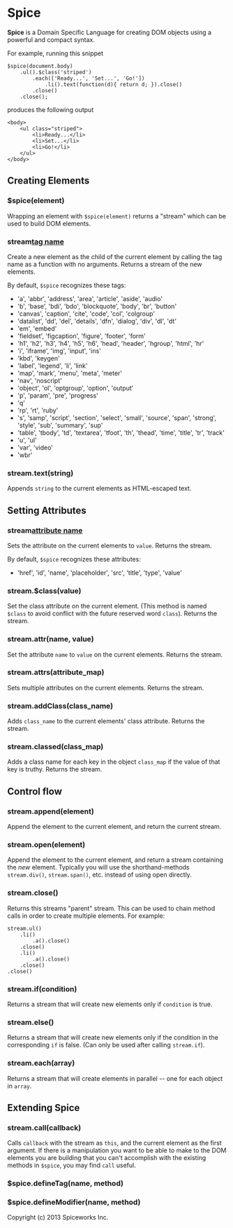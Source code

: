 # Spice

**Spice** is a Domain Specific Language for creating DOM objects using a powerful and compact syntax.

For example, running this snippet

```
$spice(document.body)
	.ul().$class('striped')
		.each(['Ready...', 'Set...', 'Go!'])
			.li().text(function(d){ return d; }).close()
		.close()
	.close();
```

produces the following output

```
<body>
	<ul class="striped">
		<li>Ready...</li>
		<li>Set...</li>
		<li>Go!</li>
	</ul>
</body>
```



## Creating Elements

### $spice(element)
Wrapping an element with ```$spice(element)``` returns a "stream" which can be used to build DOM elements.

### stream[tag name]()
Create a new element as the child of the current element by calling the tag name as a function with no arguments.
Returns a stream of the new elements.

By default, ```$spice``` recognizes these tags:

* 'a', 'abbr', 'address', 'area', 'article', 'aside', 'audio'
* 'b', 'base', 'bdi', 'bdo', 'blockquote', 'body', 'br', 'button'
* 'canvas', 'caption', 'cite', 'code', 'col', 'colgroup'
* 'datalist', 'dd', 'del', 'details', 'dfn', 'dialog', 'div', 'dl', 'dt'
* 'em', 'embed'
* 'fieldset', 'figcaption', 'figure', 'footer', 'form'
* 'h1', 'h2', 'h3', 'h4', 'h5', 'h6', 'head', 'header', 'hgroup', 'html', 'hr'
* 'i', 'iframe', 'img', 'input', 'ins'
* 'kbd', 'keygen'
* 'label', 'legend', 'li', 'link'
* 'map', 'mark', 'menu', 'meta', 'meter'
* 'nav', 'noscript'
* 'object', 'ol', 'optgroup', 'option', 'output'
* 'p', 'param', 'pre', 'progress'
* 'q'
* 'rp', 'rt', 'ruby'
* 's', 'samp', 'script', 'section', 'select', 'small', 'source', 'span', 'strong', 'style', 'sub', 'summary', 'sup'
* 'table', 'tbody', 'td', 'textarea', 'tfoot', 'th', 'thead', 'time', 'title', 'tr', 'track'
* 'u', 'ul'
* 'var', 'video'
* 'wbr'

### stream.text(string)
Appends ```string``` to the current elements as HTML-escaped text.



## Setting Attributes

### stream[attribute name](value)
Sets the attribute on the current elements to ```value```. Returns the stream.

By default, ```$spice``` recognizes these attributes:
* 'href', 'id', 'name', 'placeholder', 'src', 'title', 'type', 'value'

### stream.$class(value)
Set the class attribute on the current element. (This method is named ```$class``` to avoid conflict with the future reserved word ```class```). Returns the stream.

### stream.attr(name, value)
Set the attribute ```name``` to ```value``` on the current elements. Returns the stream.

### stream.attrs(attribute_map)
Sets multiple attributes on the current elements. Returns the stream.

### stream.addClass(class_name)
Adds ```class_name``` to the current elements' class attribute. Returns the stream.

### stream.classed(class_map)
Adds a class name for each key in the object ```class_map``` if the value of that key is truthy. Returns the stream.



## Control flow

### stream.append(element)
Append the element to the current element, and return the current stream.

### stream.open(element)
Append the element to the current element, and return a stream containing the *new* element.
Typically you will use the shorthand-methods ```stream.div()```, ```stream.span()```, etc. instead of using open directly.

### stream.close()
Returns this streams "parent" stream. This can be used to chain method calls in order to create multiple elements.
For example:
```
stream.ul()
	.li()
		.a().close()
	.close()
	.li()
		.a().close()
	.close()
.close()
```

### stream.if(condition)
Returns a stream that will create new elements only if ```condition``` is true.

### stream.else()
Returns a stream that will create new elements only if the condition in the corresponding ```if``` is false. (Can only be used after calling ```stream.if```).

### stream.each(array)
Returns a stream that will create elements in parallel -- one for each object in ```array```.



## Extending Spice

### stream.call(callback)
Calls ```callback``` with the stream as ```this```, and the current element as the first argument.
If there is a manipulation you want to be able to make to the DOM elements you are building that you can't accomplish with the existing methods in ```$spice```, you may find ```call``` useful.

### $spice.defineTag(name, method)

### $spice.defineModifier(name, method)

Copyright (c) 2013 Spiceworks Inc.